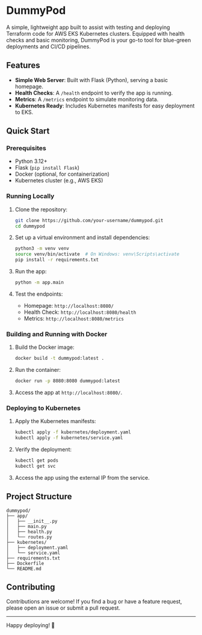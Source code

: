 # DummyPod

A simple, lightweight app built to assist with testing and deploying Terraform code for AWS EKS Kubernetes clusters. Equipped with health checks and basic monitoring, DummyPod is your go-to tool for blue-green deployments and CI/CD pipelines.

## Features

- **Simple Web Server**: Built with Flask (Python), serving a basic homepage.
- **Health Checks**: A `/health` endpoint to verify the app is running.
- **Metrics**: A `/metrics` endpoint to simulate monitoring data.
- **Kubernetes Ready**: Includes Kubernetes manifests for easy deployment to EKS.

## Quick Start

### Prerequisites

- Python 3.12+
- Flask (`pip install Flask`)
- Docker (optional, for containerization)
- Kubernetes cluster (e.g., AWS EKS)

### Running Locally

1. Clone the repository:
   ```bash
   git clone https://github.com/your-username/dummypod.git
   cd dummypod
   ```

2. Set up a virtual environment and install dependencies:
   ```bash
   python3 -m venv venv
   source venv/bin/activate  # On Windows: venv\Scripts\activate
   pip install -r requirements.txt
   ```

3. Run the app:
   ```bash
   python -m app.main
   ```

4. Test the endpoints:
   - Homepage: `http://localhost:8080/`
   - Health Check: `http://localhost:8080/health`
   - Metrics: `http://localhost:8080/metrics`

### Building and Running with Docker

1. Build the Docker image:
   ```bash
   docker build -t dummypod:latest .
   ```

2. Run the container:
   ```bash
   docker run -p 8080:8080 dummypod:latest
   ```

3. Access the app at `http://localhost:8080/`.

### Deploying to Kubernetes

1. Apply the Kubernetes manifests:
   ```bash
   kubectl apply -f kubernetes/deployment.yaml
   kubectl apply -f kubernetes/service.yaml
   ```

2. Verify the deployment:
   ```bash
   kubectl get pods
   kubectl get svc
   ```

3. Access the app using the external IP from the service.

## Project Structure

```
dummypod/
├── app/
│   ├── __init__.py
│   ├── main.py
│   ├── health.py
│   └── routes.py
├── kubernetes/
│   ├── deployment.yaml
│   └── service.yaml
├── requirements.txt
├── Dockerfile
└── README.md
```

## Contributing

Contributions are welcome! If you find a bug or have a feature request, please open an issue or submit a pull request.

---

Happy deploying! 🚀
